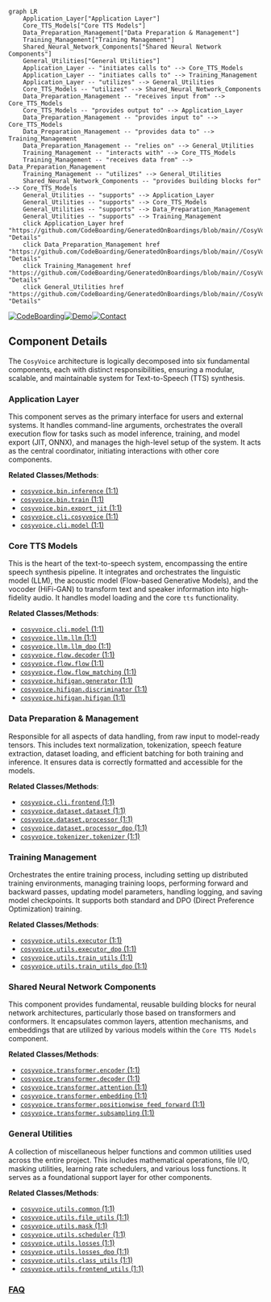```mermaid
graph LR
    Application_Layer["Application Layer"]
    Core_TTS_Models["Core TTS Models"]
    Data_Preparation_Management["Data Preparation & Management"]
    Training_Management["Training Management"]
    Shared_Neural_Network_Components["Shared Neural Network Components"]
    General_Utilities["General Utilities"]
    Application_Layer -- "initiates calls to" --> Core_TTS_Models
    Application_Layer -- "initiates calls to" --> Training_Management
    Application_Layer -- "utilizes" --> General_Utilities
    Core_TTS_Models -- "utilizes" --> Shared_Neural_Network_Components
    Data_Preparation_Management -- "receives input from" --> Core_TTS_Models
    Core_TTS_Models -- "provides output to" --> Application_Layer
    Data_Preparation_Management -- "provides input to" --> Core_TTS_Models
    Data_Preparation_Management -- "provides data to" --> Training_Management
    Data_Preparation_Management -- "relies on" --> General_Utilities
    Training_Management -- "interacts with" --> Core_TTS_Models
    Training_Management -- "receives data from" --> Data_Preparation_Management
    Training_Management -- "utilizes" --> General_Utilities
    Shared_Neural_Network_Components -- "provides building blocks for" --> Core_TTS_Models
    General_Utilities -- "supports" --> Application_Layer
    General_Utilities -- "supports" --> Core_TTS_Models
    General_Utilities -- "supports" --> Data_Preparation_Management
    General_Utilities -- "supports" --> Training_Management
    click Application_Layer href "https://github.com/CodeBoarding/GeneratedOnBoardings/blob/main//CosyVoice/Application_Layer.md" "Details"
    click Data_Preparation_Management href "https://github.com/CodeBoarding/GeneratedOnBoardings/blob/main//CosyVoice/Data_Preparation_Management.md" "Details"
    click Training_Management href "https://github.com/CodeBoarding/GeneratedOnBoardings/blob/main//CosyVoice/Training_Management.md" "Details"
    click General_Utilities href "https://github.com/CodeBoarding/GeneratedOnBoardings/blob/main//CosyVoice/General_Utilities.md" "Details"
```
[![CodeBoarding](https://img.shields.io/badge/Generated%20by-CodeBoarding-9cf?style=flat-square)](https://github.com/CodeBoarding/CodeBoarding)[![Demo](https://img.shields.io/badge/Try%20our-Demo-blue?style=flat-square)](https://www.codeboarding.org/demo)[![Contact](https://img.shields.io/badge/Contact%20us%20-%20contact@codeboarding.org-lightgrey?style=flat-square)](mailto:contact@codeboarding.org)

## Component Details

The `CosyVoice` architecture is logically decomposed into six fundamental components, each with distinct responsibilities, ensuring a modular, scalable, and maintainable system for Text-to-Speech (TTS) synthesis.

### Application Layer
This component serves as the primary interface for users and external systems. It handles command-line arguments, orchestrates the overall execution flow for tasks such as model inference, training, and model export (JIT, ONNX), and manages the high-level setup of the system. It acts as the central coordinator, initiating interactions with other core components.


**Related Classes/Methods**:

- <a href="https://github.com/FunAudioLLM/CosyVoice/blob/master/cosyvoice/bin/inference.py#L1-L1" target="_blank" rel="noopener noreferrer">`cosyvoice.bin.inference` (1:1)</a>
- <a href="https://github.com/FunAudioLLM/CosyVoice/blob/master/cosyvoice/bin/train.py#L1-L1" target="_blank" rel="noopener noreferrer">`cosyvoice.bin.train` (1:1)</a>
- <a href="https://github.com/FunAudioLLM/CosyVoice/blob/master/cosyvoice/bin/export_jit.py#L1-L1" target="_blank" rel="noopener noreferrer">`cosyvoice.bin.export_jit` (1:1)</a>
- <a href="https://github.com/FunAudioLLM/CosyVoice/blob/master/cosyvoice/cli/cosyvoice.py#L1-L1" target="_blank" rel="noopener noreferrer">`cosyvoice.cli.cosyvoice` (1:1)</a>
- <a href="https://github.com/FunAudioLLM/CosyVoice/blob/master/cosyvoice/cli/model.py#L1-L1" target="_blank" rel="noopener noreferrer">`cosyvoice.cli.model` (1:1)</a>


### Core TTS Models
This is the heart of the text-to-speech system, encompassing the entire speech synthesis pipeline. It integrates and orchestrates the linguistic model (LLM), the acoustic model (Flow-based Generative Models), and the vocoder (HiFi-GAN) to transform text and speaker information into high-fidelity audio. It handles model loading and the core `tts` functionality.


**Related Classes/Methods**:

- <a href="https://github.com/FunAudioLLM/CosyVoice/blob/master/cosyvoice/cli/model.py#L1-L1" target="_blank" rel="noopener noreferrer">`cosyvoice.cli.model` (1:1)</a>
- <a href="https://github.com/FunAudioLLM/CosyVoice/blob/master/cosyvoice/llm/llm.py#L1-L1" target="_blank" rel="noopener noreferrer">`cosyvoice.llm.llm` (1:1)</a>
- <a href="https://github.com/FunAudioLLM/CosyVoice/blob/master/cosyvoice/llm/llm_dpo.py#L1-L1" target="_blank" rel="noopener noreferrer">`cosyvoice.llm.llm_dpo` (1:1)</a>
- <a href="https://github.com/FunAudioLLM/CosyVoice/blob/master/cosyvoice/flow/decoder.py#L1-L1" target="_blank" rel="noopener noreferrer">`cosyvoice.flow.decoder` (1:1)</a>
- <a href="https://github.com/FunAudioLLM/CosyVoice/blob/master/cosyvoice/flow/flow.py#L1-L1" target="_blank" rel="noopener noreferrer">`cosyvoice.flow.flow` (1:1)</a>
- <a href="https://github.com/FunAudioLLM/CosyVoice/blob/master/cosyvoice/flow/flow_matching.py#L1-L1" target="_blank" rel="noopener noreferrer">`cosyvoice.flow.flow_matching` (1:1)</a>
- <a href="https://github.com/FunAudioLLM/CosyVoice/blob/master/cosyvoice/hifigan/generator.py#L1-L1" target="_blank" rel="noopener noreferrer">`cosyvoice.hifigan.generator` (1:1)</a>
- <a href="https://github.com/FunAudioLLM/CosyVoice/blob/master/cosyvoice/hifigan/discriminator.py#L1-L1" target="_blank" rel="noopener noreferrer">`cosyvoice.hifigan.discriminator` (1:1)</a>
- <a href="https://github.com/FunAudioLLM/CosyVoice/blob/master/cosyvoice/hifigan/hifigan.py#L1-L1" target="_blank" rel="noopener noreferrer">`cosyvoice.hifigan.hifigan` (1:1)</a>


### Data Preparation & Management
Responsible for all aspects of data handling, from raw input to model-ready tensors. This includes text normalization, tokenization, speech feature extraction, dataset loading, and efficient batching for both training and inference. It ensures data is correctly formatted and accessible for the models.


**Related Classes/Methods**:

- <a href="https://github.com/FunAudioLLM/CosyVoice/blob/master/cosyvoice/cli/frontend.py#L1-L1" target="_blank" rel="noopener noreferrer">`cosyvoice.cli.frontend` (1:1)</a>
- <a href="https://github.com/FunAudioLLM/CosyVoice/blob/master/cosyvoice/dataset/dataset.py#L1-L1" target="_blank" rel="noopener noreferrer">`cosyvoice.dataset.dataset` (1:1)</a>
- <a href="https://github.com/FunAudioLLM/CosyVoice/blob/master/cosyvoice/dataset/processor.py#L1-L1" target="_blank" rel="noopener noreferrer">`cosyvoice.dataset.processor` (1:1)</a>
- <a href="https://github.com/FunAudioLLM/CosyVoice/blob/master/cosyvoice/dataset/processor_dpo.py#L1-L1" target="_blank" rel="noopener noreferrer">`cosyvoice.dataset.processor_dpo` (1:1)</a>
- <a href="https://github.com/FunAudioLLM/CosyVoice/blob/master/cosyvoice/tokenizer/tokenizer.py#L1-L1" target="_blank" rel="noopener noreferrer">`cosyvoice.tokenizer.tokenizer` (1:1)</a>


### Training Management
Orchestrates the entire training process, including setting up distributed training environments, managing training loops, performing forward and backward passes, updating model parameters, handling logging, and saving model checkpoints. It supports both standard and DPO (Direct Preference Optimization) training.


**Related Classes/Methods**:

- <a href="https://github.com/FunAudioLLM/CosyVoice/blob/master/cosyvoice/utils/executor.py#L1-L1" target="_blank" rel="noopener noreferrer">`cosyvoice.utils.executor` (1:1)</a>
- <a href="https://github.com/FunAudioLLM/CosyVoice/blob/master/cosyvoice/utils/executor_dpo.py#L1-L1" target="_blank" rel="noopener noreferrer">`cosyvoice.utils.executor_dpo` (1:1)</a>
- <a href="https://github.com/FunAudioLLM/CosyVoice/blob/master/cosyvoice/utils/train_utils.py#L1-L1" target="_blank" rel="noopener noreferrer">`cosyvoice.utils.train_utils` (1:1)</a>
- <a href="https://github.com/FunAudioLLM/CosyVoice/blob/master/cosyvoice/utils/train_utils_dpo.py#L1-L1" target="_blank" rel="noopener noreferrer">`cosyvoice.utils.train_utils_dpo` (1:1)</a>


### Shared Neural Network Components
This component provides fundamental, reusable building blocks for neural network architectures, particularly those based on transformers and conformers. It encapsulates common layers, attention mechanisms, and embeddings that are utilized by various models within the `Core TTS Models` component.


**Related Classes/Methods**:

- <a href="https://github.com/FunAudioLLM/CosyVoice/blob/master/cosyvoice/transformer/encoder.py#L1-L1" target="_blank" rel="noopener noreferrer">`cosyvoice.transformer.encoder` (1:1)</a>
- <a href="https://github.com/FunAudioLLM/CosyVoice/blob/master/cosyvoice/transformer/decoder.py#L1-L1" target="_blank" rel="noopener noreferrer">`cosyvoice.transformer.decoder` (1:1)</a>
- <a href="https://github.com/FunAudioLLM/CosyVoice/blob/master/cosyvoice/transformer/attention.py#L1-L1" target="_blank" rel="noopener noreferrer">`cosyvoice.transformer.attention` (1:1)</a>
- <a href="https://github.com/FunAudioLLM/CosyVoice/blob/master/cosyvoice/transformer/embedding.py#L1-L1" target="_blank" rel="noopener noreferrer">`cosyvoice.transformer.embedding` (1:1)</a>
- <a href="https://github.com/FunAudioLLM/CosyVoice/blob/master/cosyvoice/transformer/positionwise_feed_forward.py#L1-L1" target="_blank" rel="noopener noreferrer">`cosyvoice.transformer.positionwise_feed_forward` (1:1)</a>
- <a href="https://github.com/FunAudioLLM/CosyVoice/blob/master/cosyvoice/transformer/subsampling.py#L1-L1" target="_blank" rel="noopener noreferrer">`cosyvoice.transformer.subsampling` (1:1)</a>


### General Utilities
A collection of miscellaneous helper functions and common utilities used across the entire project. This includes mathematical operations, file I/O, masking utilities, learning rate schedulers, and various loss functions. It serves as a foundational support layer for other components.


**Related Classes/Methods**:

- <a href="https://github.com/FunAudioLLM/CosyVoice/blob/master/cosyvoice/utils/common.py#L1-L1" target="_blank" rel="noopener noreferrer">`cosyvoice.utils.common` (1:1)</a>
- <a href="https://github.com/FunAudioLLM/CosyVoice/blob/master/cosyvoice/utils/file_utils.py#L1-L1" target="_blank" rel="noopener noreferrer">`cosyvoice.utils.file_utils` (1:1)</a>
- <a href="https://github.com/FunAudioLLM/CosyVoice/blob/master/cosyvoice/utils/mask.py#L1-L1" target="_blank" rel="noopener noreferrer">`cosyvoice.utils.mask` (1:1)</a>
- <a href="https://github.com/FunAudioLLM/CosyVoice/blob/master/cosyvoice/utils/scheduler.py#L1-L1" target="_blank" rel="noopener noreferrer">`cosyvoice.utils.scheduler` (1:1)</a>
- <a href="https://github.com/FunAudioLLM/CosyVoice/blob/master/cosyvoice/utils/losses.py#L1-L1" target="_blank" rel="noopener noreferrer">`cosyvoice.utils.losses` (1:1)</a>
- <a href="https://github.com/FunAudioLLM/CosyVoice/blob/master/cosyvoice/utils/losses_dpo.py#L1-L1" target="_blank" rel="noopener noreferrer">`cosyvoice.utils.losses_dpo` (1:1)</a>
- <a href="https://github.com/FunAudioLLM/CosyVoice/blob/master/cosyvoice/utils/class_utils.py#L1-L1" target="_blank" rel="noopener noreferrer">`cosyvoice.utils.class_utils` (1:1)</a>
- <a href="https://github.com/FunAudioLLM/CosyVoice/blob/master/cosyvoice/utils/frontend_utils.py#L1-L1" target="_blank" rel="noopener noreferrer">`cosyvoice.utils.frontend_utils` (1:1)</a>




### [FAQ](https://github.com/CodeBoarding/GeneratedOnBoardings/tree/main?tab=readme-ov-file#faq)